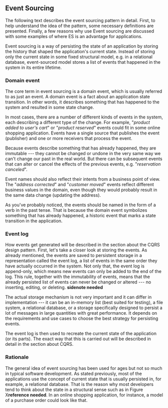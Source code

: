## Event Sourcing

The following text describes the event sourcing pattern in detail. First, to help understand the idea of the pattern, some necessary definitions are presented. Finally, a few reasons why use Event sourcing are discussed with some examples of where ES is an advantage for applications.

Event sourcing is a way of persisting the state of an application by storing the history that shaped the application's current state. Instead of storing only the current state in some fixed structural model, e.g. in a relational database, event-sourced model stores a list of events that happened in the system in its entire lifetime.



### Domain event

The core term in event sourcing is a domain event, which is usually referred to as just an event. A domain event is a fact about an application state transition. In other words, it describes something that has happened to the system and resulted in some state change. 

In most cases, there are a number of different kinds of events in the system, each describing a different type of the change. For example, "*product added to user's cart*" or "*product reserved*" events could fit in some online shopping application. Events have a single source that publishes the event (publisher) and one or more receivers that process the event. 

Because events describe something that has already happened, they are immutable --- they cannot be changed or undone in the very same way we can't change our past in the real world. But there can be subsequent events that can alter or cancel the effects of the previous events, e.g. "*reservation canceled*".

Event names should also reflect their intents from a business point of view. The "*address corrected*" and "*customer moved*" events reflect different business values in the domain, even though they would probably result in the same data change (updating the address).

As you've probably noticed, the events should be named in the form of a verb in the past tense. That is because the domain event symbolizes something that has already happened, a historic event that marks a state transition in the application.


### Event log

How events get generated will be described in the section about the CQRS design pattern. First, let's take a closer look at storing the events. As already mentioned, the events are saved to persistent storage in a representation called the event log, a list of events in the same order they have actually occurred in the system. Not only that, the event log is append-only, which means new events can only be added to the end of the log. This rule, together with the immutability of events, means that the already persisted list of events can never be changed or altered --- no inserting, editing, or deleting. **sidenote needed**

The actual storage mechanism is not very important and it can differ in implementation --- it can be an in-memory list (best suited for testing), a file system, a relational database, or a storage specifically designed to persist a lot of messages in large quantities with great performance. It depends on the requirements and use cases to choose the best strategy for persisting events.

The event log is then used to recreate the current state of the application (or its parts). The exact way that this is carried out will be described in detail in the section about CQRS.

### Rationale

The general idea of event sourcing has been used for ages but not so much in typical software development. As stated previously, most of the applications use the concept of current state that is usually persisted in, for example, a relational database. That is the reason why most developers tend to think about the state in a structural sense such as in Figure X**reference needed**. In an online shopping application, for instance, a model of a purchase order could look like that.
